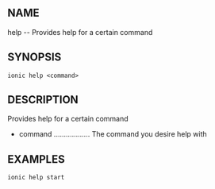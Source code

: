 
## NAME
help -- Provides help for a certain command
  
## SYNOPSIS
    ionic help <command>
  
## DESCRIPTION
Provides help for a certain command

* command .................. The command you desire help with


## EXAMPLES
    ionic help start 
